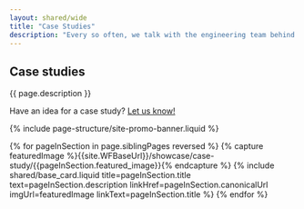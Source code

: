 ```yaml
---
layout: shared/wide
title: "Case Studies"
description: "Every so often, we talk with the engineering team behind a successful mobile web offering to share with you what worked, what didn't and how you can follow their footsteps."
---
```


<div class="wf-subheading">
  <div class="page-content">
    <h2>Case studies</h2>
    <p class="mdl-typography--font-light">
      {{ page.description }}
    </p>
    <p class="mdl-typography--font-light">
      Have an idea for a case study? <a href="https://services.google.com/fb/forms/webshowcase/">Let us know!</a>
    </p>
  </div>
</div>

{% include page-structure/site-promo-banner.liquid %}

<div class="page-content">
  <div class="mdl-grid">
    {% for pageInSection in page.siblingPages reversed %}
      {% capture featuredImage %}{{site.WFBaseUrl}}/showcase/case-study/{{pageInSection.featured_image}}{% endcapture %}
      {% include shared/base_card.liquid title=pageInSection.title text=pageInSection.description linkHref=pageInSection.canonicalUrl imgUrl=featuredImage linkText=pageInSection.title %}
    {% endfor %}
  </div>
</div>
